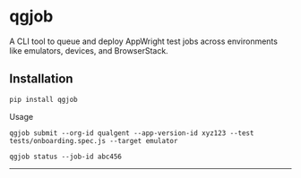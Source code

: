 # qgjob

A CLI tool to queue and deploy AppWright test jobs across environments like emulators, devices, and BrowserStack.

## Installation

```bash
pip install qgjob
```
Usage
```
qgjob submit --org-id qualgent --app-version-id xyz123 --test tests/onboarding.spec.js --target emulator
```
```
qgjob status --job-id abc456
```

---

